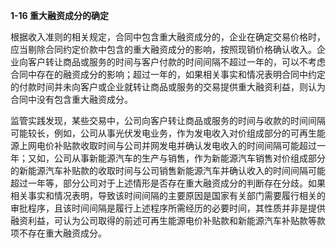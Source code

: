 **1-16 重大融资成分的确定**

根据收入准则的相关规定，合同中包含重大融资成分的，企业在确定交易价格时，应当剔除合同约定价款中包含的重大融资成分的影响，按照现销价格确认收入。企业向客户转让商品或服务的时间与客户付款的时间间隔不超过一年的，可以不考虑合同中存在的融资成分的影响；超过一年的，如果相关事实和情况表明合同中约定的付款时间并未向客户或企业就转让商品或服务的交易提供重大融资利益，则认为合同中没有包含重大融资成分。

监管实践发现，某些交易中，公司向客户转让商品或服务的时间与收款的时间间隔可能较长，例如，公司从事光伏发电业务，作为发电收入对价组成部分的可再生能源上网电价补贴款收取时间与公司并网发电并确认发电收入的时间间隔可能超过一年；又如，公司从事新能源汽车的生产与销售，作为新能源汽车销售对价组成部分的新能源汽车补贴款的收取时间与公司销售新能源汽车并确认收入的时间间隔可能超过一年等，部分公司对于上述情形是否存在重大融资成分的判断存在分歧。如果相关事实和情况表明，导致该时间间隔的主要原因是国家有关部门需要履行相关的审批程序，且该时间间隔是履行上述程序所需经历的必要时间，其性质并非是提供融资利益，可认为公司取得的前述可再生能源电价补贴款和新能源汽车补贴款等款项不存在重大融资成分。